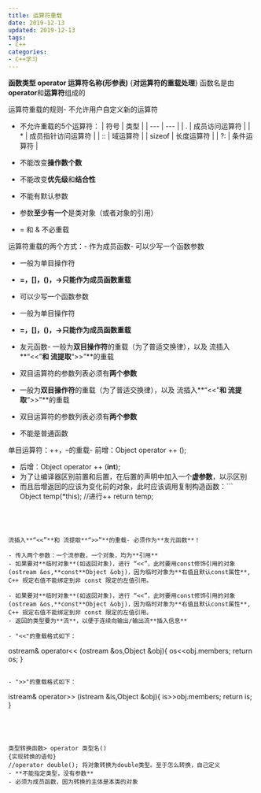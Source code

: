```yaml
---
title: 运算符重载
date: 2019-12-13
updated: 2019-12-13
tags:
- C++
categories:
- C++学习
---
```


**函数类型 operator 运算符名称(形参表)**
{**对运算符的重载处理**}
函数名是由**operator**和**运算符**组成的


运算符重载的规则- 不允许用户自定义新的运算符
- 不允许重载的5个运算符：
| 符号 | 类型 |
| --- | --- |
| . | 成员访问运算符 |
| * | 成员指针访问运算符 |
| :: | 域运算符 |
| sizeof | 长度运算符 |
| ?: | 条件运算符 |


- 不能改变**操作数个数**
- 不能改变**优先级**和**结合性**
- 不能有默认参数
- 参数**至少有一个**是类对象（或者对象的引用）
- = 和 & 不必重载



运算符重载的两个方式：- 作为成员函数- 可以少写一个函数参数
- 一般为单目操作符
- **=，[]，()，->只能作为成员函数重载**

- 可以少写一个函数参数
- 一般为单目操作符
- **=，[]，()，->只能作为成员函数重载**
- 友元函数- 一般为**双目操作符**的重载（为了普适交换律），以及 流插入**“<<”**和 流提取**“>>”**的重载
- 双目运算符的参数列表必须有**两个参数**

- 一般为**双目操作符**的重载（为了普适交换律），以及 流插入**“<<”**和 流提取**“>>”**的重载
- 双目运算符的参数列表必须有**两个参数**
- 不能是普通函数



单目运算符：++，–的重载- 前增：Object operator ++ ();
- 后增：Object operator ++ (**int**);
- 为了让编译器区别前置和后置，在后置的声明中加入一个**虚参数**，以示区别
- 而且后增返回的应该为变化前的对象，此时应该调用复制构造函数：```
Object temp(*this);
//进行++
return temp;
```




流插入**“<<”**和 流提取**“>>”**的重载- 必须作为**友元函数**！

- 传入两个参数：一个流参数，一个对象，均为**引用**
- 如果要对**临时对象**(如返回对象)，进行 “<<”，此时要用const修饰引用的对象(ostream &os,**const**Object &obj)，因为临时对象为**右值且默认const属性**, C++ 规定右值不能绑定到非 const 限定的左值引用。

- 如果要对**临时对象**(如返回对象)，进行 “<<”，此时要用const修饰引用的对象(ostream &os,**const**Object &obj)，因为临时对象为**右值且默认const属性**, C++ 规定右值不能绑定到非 const 限定的左值引用。
- 返回的类型要为**流**，以便于连续向输出/输出流**插入信息**

- "<<"的重载格式如下：
```
   ostream& operator<< (ostream &os,Object &obj){
   os<<obj.members;
   return os;
}
```

- ">>"的重载格式如下：
```
istream& operator>> (istream &is,Object &obj){
	is>>obj.members;
	return is;
}
```




类型转换函数> operator 类型名()
{实现转换的语句}
//operator double(); 将对象转换为double类型。至于怎么转换，自己定义
- **不能指定类型，没有参数**
- 必须为成员函数，因为转换的主体是本类的对象


